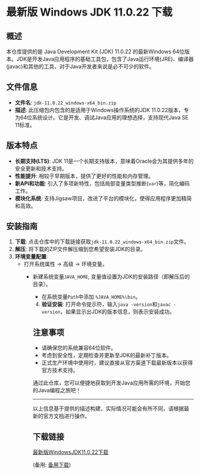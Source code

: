 # 最新版 Windows JDK 11.0.22 下载

## 概述

本仓库提供的是 Java Development Kit (JDK) 11.0.22 的最新Windows 64位版本。JDK是开发Java应用程序的基础工具包，包含了Java运行环境(JRE)、编译器(javac)和其他的工具，对于Java开发者来说是必不可少的软件。

## 文件信息

- **文件名**: `jdk-11.0.22_windows-x64_bin.zip`
- **描述**: 此压缩包内包含的是适用于Windows操作系统的JDK 11.0.22版本，专为64位系统设计。它是开发、调试Java应用的理想选择，支持现代Java SE 11标准。

## 版本特点

- **长期支持(LTS)**: JDK 11是一个长期支持版本，意味着Oracle会为其提供多年的安全更新和技术支持。
- **性能提升**: 相较于早期版本，提供了更好的性能和内存管理。
- **新API和功能**: 引入了多项新特性，包括局部变量类型推断(`var`)等，简化编码工作。
- **模块化系统**: 支持Jigsaw项目，改进了平台的模块化，使得应用程序更加精简和高效。

## 安装指南

1. **下载**: 点击仓库中的下载链接获取`jdk-11.0.22_windows-x64_bin.zip`文件。
2. **解压**: 将下载的ZIP文件解压缩到您希望安装JDK的目录。
3. **环境变量配置**:
   - 打开系统属性 -> 高级 -> 环境变量。
      - 新建系统变量`JAVA_HOME`, 变量值设置为JDK的安装路径（即解压后的目录）。
         - 在系统变量`Path`中添加 `%JAVA_HOME%\bin`。
         4. **验证安装**: 打开命令提示符，输入`java -version`和`javac -version`，如果显示出JDK的版本信息，则表示安装成功。

         ## 注意事项

         - 请确保您的系统兼容64位软件。
         - 考虑到安全性，定期检查并更新至JDK的最新补丁版本。
         - 正式生产环境中使用时，建议直接从官方渠道下载最新版本以获得官方技术支持。

         通过此仓库，您可以便捷地获取到开发Java应用所需的环境，开始您的Java编程之旅吧！

         --- 

         以上信息基于提供的描述构建，实际情况可能会有所不同，请根据最新的官方文档进行操作。

         ## 下载链接
         [最新版WindowsJDK11.0.22下载](https://pan.quark.cn/s/be264b836029) 

         (备用: [备用下载](https://pan.baidu.com/s/1GHZr4jKA6hbKtM9uaJhpXw?pwd=1234))
